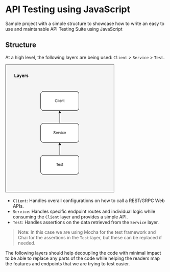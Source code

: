 # API Testing using JavaScript

Sample project with a simple structure to showcase how to write an easy to use and maintanable API Testing Suite using JavaScript

## Structure

At a high level, the following layers are being used: `Client` > `Service` > `Test`.

![layers](/src/img/apitestinglayers.png)

- `Client`: Handles overall configurations on how to call a REST/GRPC Web APIs.
- `Service`: Handles specific endpoint routes and individual logic while consuming the `Client` layer and provides a simple API.
- `Test`: Handles assertions on the data retrieved from the `Service` layer.

> Note: In this case we are using Mocha for the test framework and Chai for the assertions in the `Test` layer, but these can be replaced if needed.

The following layers should help decoupling the code with minimal impact to be able to replace any parts of the code while helping the readers map the features and endpoints that we are trying to test easier.